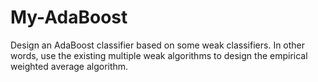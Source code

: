 # My-AdaBoost
Design an AdaBoost classifier based on some weak classifiers. In other words, use the existing multiple weak algorithms to design the empirical weighted average algorithm.

